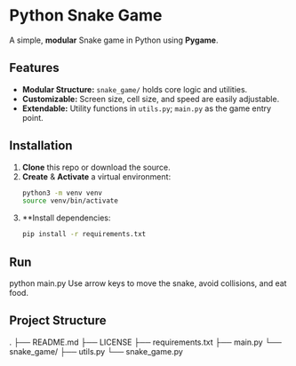 <!-- README.md -->

# Python Snake Game

A simple, **modular** Snake game in Python using **Pygame**.

## Features
- **Modular Structure:** `snake_game/` holds core logic and utilities.
- **Customizable:** Screen size, cell size, and speed are easily adjustable.
- **Extendable:** Utility functions in `utils.py`; `main.py` as the game entry point.

## Installation
1. **Clone** this repo or download the source.
2. **Create** & **Activate** a virtual environment:
   ```bash
   python3 -m venv venv
   source venv/bin/activate
3. **Install dependencies:
   ```bash
   pip install -r requirements.txt    

## Run
python main.py
Use arrow keys to move the snake, avoid collisions, and eat food.

## Project Structure
.
├── README.md
├── LICENSE
├── requirements.txt
├── main.py
└── snake_game/
    ├── utils.py
    └── snake_game.py